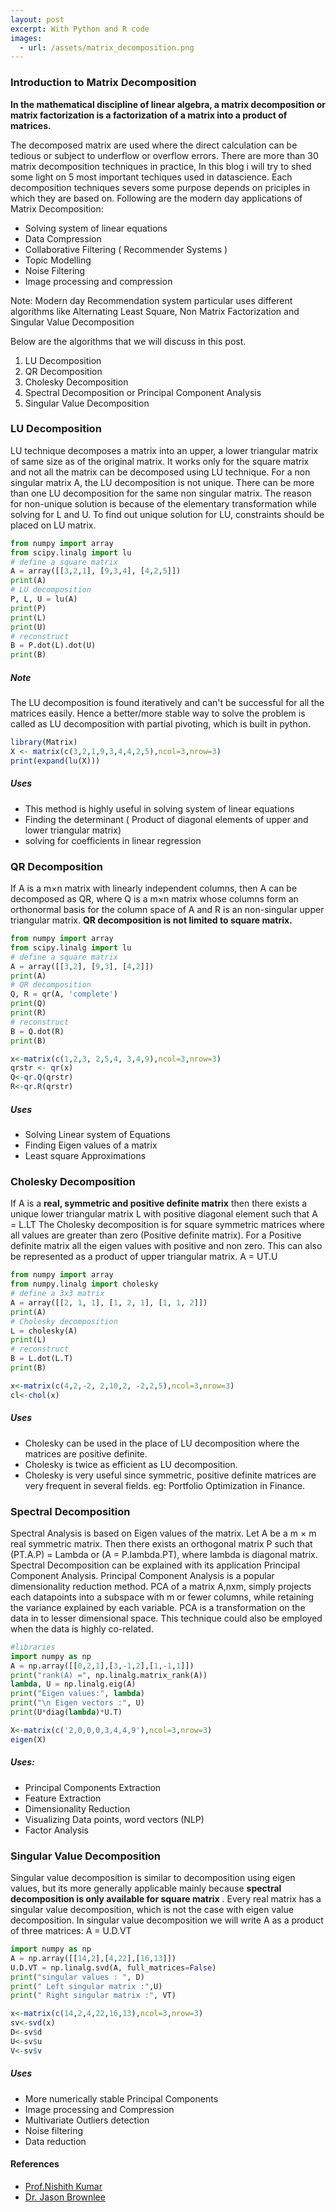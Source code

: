 ```yaml
---
layout: post
excerpt: With Python and R code
images:
  - url: /assets/matrix_decomposition.png
---
```


### Introduction to Matrix Decomposition

**In the mathematical discipline of linear algebra, a matrix decomposition or matrix factorization is a factorization of a matrix into a product of matrices.**

The decomposed matrix are used where the direct calculation can be tedious or subject to underflow or overflow errors.
There are more than 30 matrix decomposition techniques in practice, In this blog i will try to shed some light on 5 most important techiques used in datascience. Each decomposition techniques severs some purpose depends on priciples in which they are based on. Following are the modern day applications of Matrix Decomposition:

* Solving system of linear equations
* Data Compression
* Collaborative Filtering ( Recommender Systems )
* Topic Modelling
* Noise Filtering
* Image processing and compression

Note: Modern day Recommendation system particular uses different algorithms like Alternating Least Square, Non Matrix Factorization and Singular Value Decomposition 

Below are the algorithms that we will discuss in this post.

1. LU Decomposition
2. QR Decomposition
3. Cholesky Decomposition
4. Spectral Decomposition or Principal Component Analysis
5. Singular Value Decomposition

### LU Decomposition

LU technique decomposes a matrix into an upper, a lower triangular matrix of same size as of the original matrix. It works only for the square matrix and not all the matrix can be decomposed using LU technique. For a non singular matrix A, the LU decomposition is not unique. There can be more than one LU decomposition for the same non singular matrix. The reason for non-unique solution is because of the elementary transformation while solving for L and U. To find out unique solution for LU, constraints should be placed on LU matrix.

```python
from numpy import array
from scipy.linalg import lu
# define a square matrix
A = array([[3,2,1], [9,3,4], [4,2,5]])
print(A)
# LU decomposition
P, L, U = lu(A)
print(P)
print(L)
print(U)
# reconstruct
B = P.dot(L).dot(U)
print(B)
```

##### Note
The LU decomposition is found iteratively and can't be successful for all the matrices easily. Hence a better/more stable way to solve the problem is called as LU decomposition with partial pivoting, which is built in python.

``` r
library(Matrix)
X <- matrix(c(3,2,1,9,3,4,4,2,5),ncol=3,nrow=3)
print(expand(lu(X)))
```

##### Uses
* This method is highly useful in solving system of linear equations
* Finding the determinant ( Product of diagonal elements of upper and lower triangular matrix)
* solving for coefficients in linear regression

### QR Decomposition

If A is a  m×n  matrix with linearly independent columns, then A can be decomposed as QR, where Q is a m×n matrix whose columns form an orthonormal basis for the column space of A and R is an  non-singular upper triangular matrix. **QR decomposition is not limited to square matrix.**

```python
from numpy import array
from scipy.linalg import lu
# define a square matrix
A = array([[3,2], [9,3], [4,2]])
print(A)
# QR decomposition
Q, R = qr(A, 'complete')
print(Q)
print(R)
# reconstruct
B = Q.dot(R)
print(B)
```

``` r
x<-matrix(c(1,2,3, 2,5,4, 3,4,9),ncol=3,nrow=3)
qrstr <- qr(x)
Q<-qr.Q(qrstr)
R<-qr.R(qrstr)
```

##### Uses
* Solving Linear system of Equations
* Finding Eigen values of a matrix
* Least square Approximations

### Cholesky Decomposition

If A is a **real, symmetric and positive definite matrix** then there exists a unique lower triangular matrix L with positive diagonal element such that  A = L.LT
The Cholesky decomposition is for square symmetric matrices where all values are greater than zero (Positive definite matrix). For a Positive definite matrix all the eigen values with positive and non zero.
This can also be represented as a product of upper triangular matrix. A = UT.U

```python
from numpy import array
from numpy.linalg import cholesky
# define a 3x3 matrix
A = array([[2, 1, 1], [1, 2, 1], [1, 1, 2]])
print(A)
# Cholesky decomposition
L = cholesky(A)
print(L)
# reconstruct
B = L.dot(L.T)
print(B)
```

``` r
x<-matrix(c(4,2,-2, 2,10,2, -2,2,5),ncol=3,nrow=3)
cl<-chol(x)
```

##### Uses
* Cholesky can be used in the place of LU decomposition where the matrices are positive definite. 
* Cholesky is twice as efficient as LU decomposition.
* Cholesky is very useful since symmetric, positive definite matrices are very frequent in several fields. eg: Portfolio Optimization in Finance.

### Spectral Decomposition

Spectral Analysis is based on Eigen values of the matrix. Let A be a m × m real symmetric matrix. Then there exists an orthogonal matrix P such that (PT.A.P) = Lambda or (A = P.lambda.PT), where lambda is diagonal matrix. Spectral Decomposition can be explained with its application Principal Component Analysis. Principal Component Analysis is a popular dimensionality reduction method. PCA of a matrix A,nxm, simply projects each datapoints into a subspace with m or fewer columns, while retaining the variance explained by each variable.
PCA is a transformation on the data in to lesser dimensional space. This technique could also be employed when the data is highly co-related. 

```python
#libraries
import numpy as np
A = np.array([[0,2,1],[3,-1,2],[1,-1,1]])
print("rank(A) =", np.linalg.matrix_rank(A))
lambda, U = np.linalg.eig(A)
print("Eigen values:", lambda)
print("\n Eigen vectors :", U)
print(U*diag(lambda)*U.T)
```

``` r
X<-matrix(c('2,0,0,0,3,4,4,9'),ncol=3,nrow=3)
eigen(X) 
```

##### Uses:
* Principal Components Extraction
* Feature Extraction
* Dimensionality Reduction
* Visualizing Data points, word vectors (NLP)
* Factor Analysis

### Singular Value Decomposition

Singular value decomposition is similar to decomposition using eigen values, but its more generally applicable mainly because **spectral decomposition is only available for square matrix** . Every real matrix has a singular value decomposition, which is not the case with eigen value decomposition. In singular value decomposition we will write A as a product of three matrices:
A = U.D.VT

```python
import numpy as np
A = np.array([[14,2],[4,22],[16,13]])
U.D.VT = np.linalg.svd(A, full_matrices=False)
print("singular values : ", D)
print(" Left singular matrix :",U)
print(" Right singular matrix :", VT)
```

``` r
x<-matrix(c(14,2,4,22,16,13),ncol=3,nrow=3)
sv<-svd(x)
D<-sv$d
U<-sv$u
V<-sv$v
```

##### Uses
* More numerically stable Principal Components
* Image processing and Compression
* Multivariate Outliers detection
* Noise filtering
* Data reduction

#### References

* [Prof.Nishith Kumar](https://www.ime.unicamp.br/~cnaber/Matrix-Decomposition-and-Its-application-in-Statistics_NK.ppt)
* [Dr. Jason Brownlee](https://machinelearningmastery.com/introduction-to-matrix-decompositions-for-machine-learning/)
